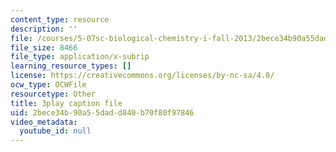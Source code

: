 ```yaml
---
content_type: resource
description: ''
file: /courses/5-07sc-biological-chemistry-i-fall-2013/2bece34b90a55dadd840b70f80f97846_IKXWnA5Xdqo.srt
file_size: 8466
file_type: application/x-subrip
learning_resource_types: []
license: https://creativecommons.org/licenses/by-nc-sa/4.0/
ocw_type: OCWFile
resourcetype: Other
title: 3play caption file
uid: 2bece34b-90a5-5dad-d840-b70f80f97846
video_metadata:
  youtube_id: null
---
```

